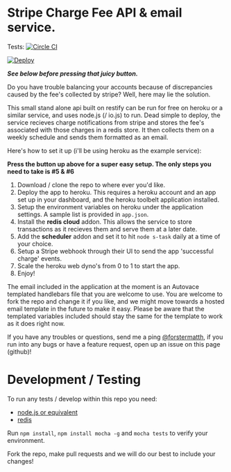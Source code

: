 # Stripe Charge Fee API & email service.

Tests: [![Circle CI](https://circleci.com/gh/autovance/fee-api/tree/master.svg?style=svg)](https://circleci.com/gh/autovance/fee-api/tree/master)

[![Deploy](https://www.herokucdn.com/deploy/button.png)](https://heroku.com/deploy)

__*See below before pressing that juicy button.*__

Do you have trouble balancing your accounts because of discrepancies caused by the fee's collected by stripe? Well, here may lie the solution.

This small stand alone api built on restify can be run for free on heroku or a similar service, and uses node.js (/ io.js) to run. Dead simple to deploy, the service recieves charge notifications from stripe and stores the fee's associated with those charges in a redis store. It then collects them on a weekly schedule and sends them formatted as an email.

Here's how to set it up (i'll be using heroku as the example service):

__Press the button up above for a super easy setup. The only steps you need to take is #5 & #6__

1. Download / clone the repo to where ever you'd like.
2. Deploy the app to heroku. This requires a heroku account and an app set up in your dashboard, and the heroku toolbelt application installed.
3. Setup the environment variables on heroku under the application settings. A sample list is provided in `app.json`.
4. Install the __redis cloud__ addon. This allows the service to store transactions as it recieves them and serve them at a later date.
5. Add the __scheduler__ addon and set it to hit `node s-task` daily at a time of your choice.
6. Setup a Stripe webhook through their UI to send the app 'successful charge' events.
7. Scale the heroku web dyno's from 0 to 1 to start the app.
8. Enjoy!

The email included in the application at the moment is an Autovace templated handlebars file that you are welcome to use. You are welcome to fork the repo and change it if you like, and we might move towards a hosted email template in the future to make it easy. Please be aware that the templated variables included should stay the same for the template to work as it does right now. 

If you have any troubles or questions, send me a ping [@forstermatth](http://www.twitter.com/forstermatth),
if you run into any bugs or have a feature request, open up an issue on this page (github)!

# Development / Testing

To run any tests / develop within this repo you need:
* [node.js or equivalent](https://github.com/nodejs/io.js)
* [redis](http://redis.io/download)

Run `npm install`, `npm install mocha -g` and `mocha tests` to verify your environment.

Fork the repo, make pull requests and we will do our best to include your changes!
